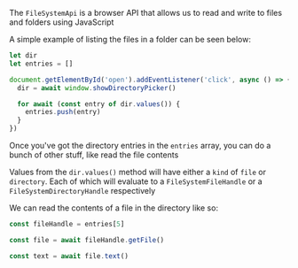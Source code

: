 The `FileSystemApi` is a browser API that allows us to read and write to files and folders using JavaScript

A simple example of listing the files in a folder can be seen below:

```js
let dir
let entries = []

document.getElementById('open').addEventListener('click', async () => {
  dir = await window.showDirectoryPicker()

  for await (const entry of dir.values()) {
    entries.push(entry)
  }
})
```

Once you've got the directory entries in the `entries` array, you can do a bunch of other stuff, like read the file contents

Values from the `dir.values()` method will have either a `kind` of `file` or `directory`. Each of which will evaluate to a `FileSystemFileHandle` or a `FileSystemDirectoryHandle` respectively

We can read the contents of a file in the directory like so:

```js
const fileHandle = entries[5]

const file = await fileHandle.getFile()

const text = await file.text()
```
